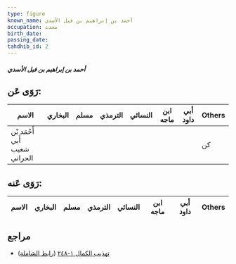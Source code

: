 ```yaml
---
type: figure
known_name: أحمد بن إبراهيم بن فيل الأسدي
occupation: محدث
birth_date:
passing_date:
tahdhib_id: 2
---
```

##### أحمد بن إبراهيم بن فيل الأسدي

## رَوَى عَن:
| الاسم                         | البخاري | مسلم | الترمذي | النسائي | ابن ماجه | أبي داود | Others |
| ----------------------------- | ------- | ---- | ------- | ------- | -------- | -------- | ------ |
| أَحْمَد بْن أَبي شعيب الحراني |         |      |         |         |          |          | كن     |
## رَوَى عَنه:
| الاسم | البخاري | مسلم | الترمذي | النسائي | ابن ماجه | أبي داود | Others |
| ----- | ------- | ---- | ------- | ------- | -------- | -------- | ------ |
## مراجع
- [تهذيب الكمال ١-٢٤٨](obsidian://open?vault=Tahdhib-al-Kamal&file=Figures/٢-أحمد%20بن%20إبراهيم%20بن%20فيل%20الأسدي) ([رابط الشاملة](https://shamela.ws/book/3722/247))